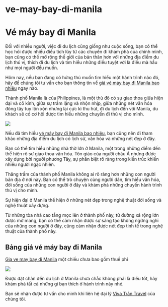 # ve-may-bay-di-manila
<h1>Vé máy bay đi Manila</h1>

Đối với nhiều người, việc đi du lịch cũng giống như cuộc sống, bạn có thể học hỏi được nhiều điều tích lũy từ các chuyến đi khám phá của chính mình, bạn cũng có thể mở rộng thế giới của bản thân hơn với những địa điểm du lịch thú vị, thích đi du lịch và tìm hiểu những điều tuyệt vời là điều mà hầu như mọi người đều muốn.

Hôm nay, nếu bạn đang có hứng thú muốn tìm hiểu một hành trình nào đó, hãy để chúng tôi tư vấn cho bạn thông tin về <a href  = "http://vivatrantravel.vn/ve-may-bay-di-manila.html">giá vé máy bay đi Manila bao nhiêu</a> ngay nào.

Thành phố Manila là của Philippines, là một thủ đô có sự giao thoa giữa hiện đại và cổ kính, giữa sự trầm lặng và nhộn nhịp, giữa những nét văn hóa đông tây tuy lộn xộn nhưng lại cực kì thu hút, đi du lịch đến với Manila, du khách sẽ có cơ hội được tìm hiểu những chuyến đi thú vị cho mình.

<img src = "https://vemaybaysingaporeairlines.com/wp-content/uploads/2016/05/metro-manila.jpg" />

Nếu đã tìm hiểu <a href  = "https://vivatrantravel.com/ve-quoc-te/ve-may-bay-di-manila.html">vé máy bay đi Manila bao nhiêu</a>, bạn cũng nên đi tham khảo những địa điểm du lịch có lịch sử, văn hóa và những nét đẹp ở đây.

Bạn có thể tìm hiểu những nhà thờ lớn ở Manila, một trong những điểm đến thể hiện rõ sư giao thoa văn hóa. Tôn giáo của người châu Á nhưng được xây dựng bởi người phương Tây, sự phân biệt rõ ràng trong kiến trúc khiến nhiều người ngạc nhiên.

Thăng trầm của thành phố Manila không ai rõ ràng hơn những con người bản địa ở nơi này. Bạn có thể trò chuyện cùng người dân, tìm hiểu văn hóa, đời sống của những con người ở đây và khám phá những chuyến hành trình thú vị cho mình.

Sự hiện đại ở Manila thể hiện ở những nét đẹp trong nghệ thuật đời sống và nghệ thuật xây dựng.

Từ những tòa nhà cao tầng mọc lên ở thành phố này, từ đường xá rộng lớn được mở mang, bạn có thể cảm nhận được sự sáng tạo không ngừng nghỉ của những con người ở đây, cũng cảm nhận được nét đẹp tinh tế trong nghệ thuật của thành phố này.

<h2>Bảng giá vé máy bay đi Manila</h2>

<a href  = "https://visaxuatnhapcanh.vn/ve-may-bay-di-manila.html">Gia ve may bay di Manila</a> một chiều chưa bao gồm thuế phí

<img src = "https://vemaybaysingaporeairlines.com/wp-content/uploads/2016/05/ve-may-bay-di-MANILA.jpg" />

Được đặt chân đến du lịch ở Manila chưa chắc không phải là điều tốt, hãy khám phá tất cả những gì bạn thích ở hành trình này nhé.

Bạn sẽ nhận được tư vấn cho mình khi liên hệ đại lý <a href  = "http://vivatrantravel.vn/">Viva Trần Travel</a> của chúng tôi.

